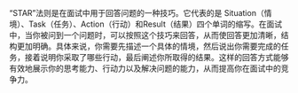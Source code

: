 “STAR”法则是在面试中用于回答问题的一种技巧。它代表的是 Situation（情境）、Task（任务）、Action（行动）和Result（结果）四个单词的缩写。在面试中，当你被问到一个问题时，可以按照这个技巧来回答，从而使回答更加清晰，结构更加明确。具体来说，你需要先描述一个具体的情境，然后说出你需要完成的任务，接着说明你采取了哪些行动，最后阐述你所取得的结果。这样的回答方式能够有效地展示你的思考能力、行动力以及解决问题的能力，从而提高你在面试中的竞争力。